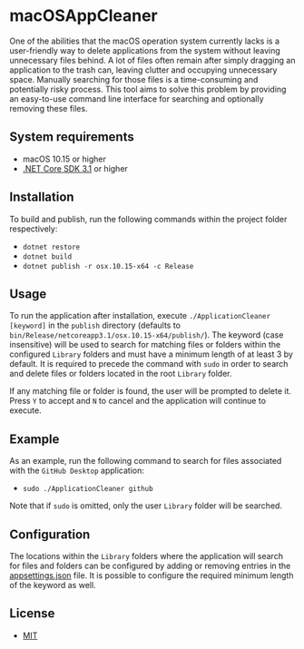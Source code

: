 # macOSAppCleaner
One of the abilities that the macOS operation system currently lacks is a user-friendly way to delete applications from the system without leaving unnecessary files behind. A lot of files often remain after simply dragging an application to the trash can, leaving clutter and occupying unnecessary space. Manually searching for those files is a time-consuming and potentially risky process. This tool aims to solve this problem by providing an easy-to-use command line interface for searching and optionally removing these files.

## System requirements
- macOS 10.15 or higher
- [.NET Core SDK 3.1](https://dotnet.microsoft.com/download) or higher

## Installation
To build and publish, run the following commands within the project folder respectively:
- `dotnet restore`
- `dotnet build`
- `dotnet publish -r osx.10.15-x64 -c Release`

## Usage
To run the application after installation, execute `./ApplicationCleaner [keyword]` in the `publish` directory (defaults to `bin/Release/netcoreapp3.1/osx.10.15-x64/publish/`). The keyword (case insensitive) will be used to search for matching files or folders within the configured `Library` folders and must have a minimum length of at least 3 by default. It is required to precede the command with `sudo` in order to search and delete files or folders located in the root `Library` folder.

If any matching file or folder is found, the user will be prompted to delete it. Press `Y` to accept and `N` to cancel and the application will continue to execute.

## Example
As an example, run the following command to search for files associated with the `GitHub Desktop` application:
- `sudo ./ApplicationCleaner github`

Note that if `sudo` is omitted, only the user `Library` folder will be searched.

## Configuration
The locations within the `Library` folders where the application will search for files and folders can be configured by adding or removing entries in the [appsettings.json](ApplicationCleaner/appsettings.json) file. It is possible to configure the required minimum length of the keyword as well.

## License
- [MIT](LICENSE)